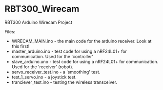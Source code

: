 # RBT300_Wirecam
RBT300 Arduino Wirecam Project

Files:
* WIRECAM_MAIN.ino - the main code for the arduino receiver. Look at this first!
* master_arduino.ino - test code for using a nRF24L01+ for communication. Used for the 'controller'
* slave_arduino.uno - test code for using a nRF24L01+ for communication. Used for the 'receiver' (robot).
* servo_receiver_test.ino - a 'smoothing' test.
* test_1_servo.ino - a joystick test.
* tranciever_test.ino - testing the wireless transceiver. 
